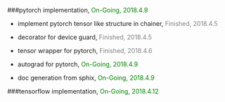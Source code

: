 ###pytorch implementation,  <span style="color:green">On-Going, 2018.4.9</span>
* implement pytorch tensor like structure in chainer, <span style="color:gray">Finished, 2018.4.5
* decorator for device guard, <span style="color:gray">Finished, 2018.4.5
* tensor wrapper for pytorch, <span style="color:gray">Finished, 2018.4.6

* autograd for pytorch, <span style="color:green">On-Going, 2018.4.9
* doc generation from sphix, <span style="color:green">On-Going, 2018.4.9

###tensorflow implementation,  <span style="color:green">On-Going, 2018.4.12</span>
